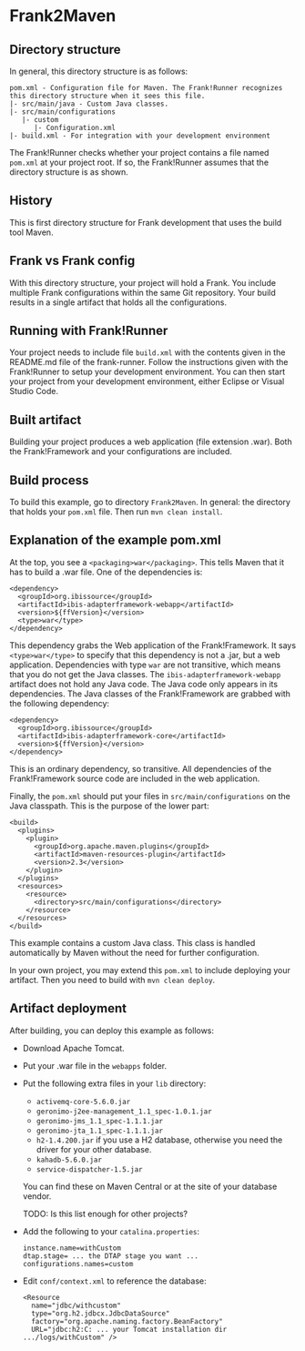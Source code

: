 # Frank2Maven

## Directory structure

In general, this directory structure is as follows:

    pom.xml - Configuration file for Maven. The Frank!Runner recognizes this directory structure when it sees this file.
    |- src/main/java - Custom Java classes.
    |- src/main/configurations
       |- custom
          |- Configuration.xml
    |- build.xml - For integration with your development environment

The Frank!Runner checks whether your project contains a file named `pom.xml` at your project root. If so, the Frank!Runner assumes that the directory structure is as shown.

## History

This is first directory structure for Frank development that uses the build tool Maven.

## Frank vs Frank config

With this directory structure, your project will hold a Frank. You include multiple Frank configurations within the same Git repository. Your build results in a single artifact that holds all the configurations.

## Running with Frank!Runner

Your project needs to include file `build.xml` with the contents given in the README.md file of the frank-runner. Follow the instructions given with the Frank!Runner to setup your development environment. You can then start your project from your development environment, either Eclipse or Visual Studio Code.

## Built artifact

Building your project produces a web application (file extension .war). Both the Frank!Framework and your configurations are included.

## Build process

To build this example, go to directory `Frank2Maven`. In general: the directory that holds your `pom.xml` file. Then run `mvn clean install`.

## Explanation of the example pom.xml

At the top, you see a `<packaging>war</packaging>`. This tells Maven that it has to build a .war file. One of the dependencies is:

    <dependency>
      <groupId>org.ibissource</groupId>
      <artifactId>ibis-adapterframework-webapp</artifactId>
      <version>${ffVersion}</version>
      <type>war</type>
    </dependency>

This dependency grabs the Web application of the Frank!Framework. It says `<type>war</type>` to specify that this dependency is not a .jar, but a web application. Dependencies with type `war` are not transitive, which means that you do not get the Java classes. The `ibis-adapterframework-webapp` artifact does not hold any Java code. The Java code only appears in its dependencies. The Java classes of the Frank!Framework are grabbed with the following dependency:

    <dependency>
      <groupId>org.ibissource</groupId>
      <artifactId>ibis-adapterframework-core</artifactId>
      <version>${ffVersion}</version>
    </dependency>

This is an ordinary dependency, so transitive. All dependencies of the Frank!Framework source code are included in the web application.

Finally, the `pom.xml` should put your files in `src/main/configurations` on the Java classpath. This is the purpose of the lower part:

    <build>
      <plugins>
        <plugin>
          <groupId>org.apache.maven.plugins</groupId>
          <artifactId>maven-resources-plugin</artifactId>
          <version>2.3</version>
        </plugin>
      </plugins>
      <resources>
        <resource>
          <directory>src/main/configurations</directory>
        </resource>
      </resources>
    </build>

This example contains a custom Java class. This class is handled automatically by Maven without the need for further configuration.

In your own project, you may extend this `pom.xml` to include deploying your artifact. Then you need to build with `mvn clean deploy`.

## Artifact deployment

After building, you can deploy this example as follows:

* Download Apache Tomcat.
* Put your .war file in the `webapps` folder.
* Put the following extra files in your `lib` directory:

  * `activemq-core-5.6.0.jar`
  * `geronimo-j2ee-management_1.1_spec-1.0.1.jar`
  * `geronimo-jms_1.1_spec-1.1.1.jar`
  * `geronimo-jta_1.1_spec-1.1.1.jar`
  * `h2-1.4.200.jar` if you use a H2 database, otherwise you need the driver for your other database.
  * `kahadb-5.6.0.jar`
  * `service-dispatcher-1.5.jar`

  You can find these on Maven Central or at the site of your database vendor.

  TODO: Is this list enough for other projects?

* Add the following to your `catalina.properties`:

      instance.name=withCustom
      dtap.stage= ... the DTAP stage you want ...
      configurations.names=custom

* Edit `conf/context.xml` to reference the database:

      <Resource
        name="jdbc/withcustom"
        type="org.h2.jdbcx.JdbcDataSource"
        factory="org.apache.naming.factory.BeanFactory"
        URL="jdbc:h2:C: ... your Tomcat installation dir .../logs/withCustom" />
